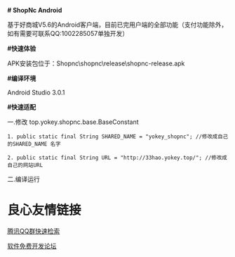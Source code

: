 **# ShopNc Android** 

基于好商城V5.6的Android客户端，目前已完用户端的全部功能（支付功能除外，如有需要可联系QQ:1002285057单独开发）

**#快速体验** 

APK安装包位于：Shopnc\shopnc\release\shopnc-release.apk

**#编译环境** 

Android Studio 3.0.1

**#快速适配** 

一.修改 top.yokey.shopnc.base.BaseConstant

    1. public static final String SHARED_NAME = "yokey_shopnc"; //修改成自己的SHARED_NAME 名字

    2. public static final String URL = "http://33hao.yokey.top/"; //修改成自己的网站URL

二.编译运行

 # 良心友情链接

[腾讯QQ群快速检索](http://u.720life.cn/s/8cf73f7c)

[软件免费开发论坛](http://u.720life.cn/s/bbb01dc0)